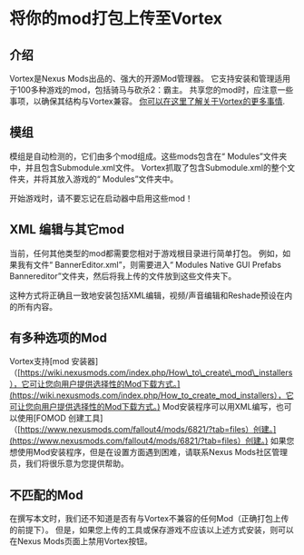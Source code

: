 # 将你的mod打包上传至Vortex

## 介绍

Vortex是Nexus Mods出品的、强大的开源Mod管理器。 它支持安装和管理适用于100多种游戏的mod，包括骑马与砍杀2：霸主。 共享您的mod时，应注意一些事项，以确保其结构与Vortex兼容。 [你可以在这里了解关于Vortex的更多事情](https://nexusmods.com/about/vortex).

## 模组

模组是自动检测的，它们由多个mod组成。这些mods包含在“ Modules”文件夹中，并且包含Submodule.xml文件。 Vortex抓取了包含Submodule.xml的整个文件夹，并将其放入游戏的“ Modules”文件夹中。

开始游戏时，请不要忘记在启动器中启用这些mod！

## XML 编辑与其它mod

当前，任何其他类型的mod都需要您相对于游戏根目录进行简单打包。 例如，如果我有文件“ BannerEditor.xml”，则需要进入“ Modules  Native  GUI  Prefabs  Bannereditor”文件夹，然后将我上传的文件放到这些文件夹下。

这种方式将正确且一致地安装包括XML编辑，视频/声音编辑和Reshade预设在内的所有内容。

## 有多种选项的Mod

Vortex支持\[mod 安装器\]（[https://wiki.nexusmods.com/index.php/How\_to\_create\_mod\_installers），它可让您向用户提供选择性的Mod下载方式。](https://wiki.nexusmods.com/index.php/How_to_create_mod_installers），它可让您向用户提供选择性的Mod下载方式。) Mod安装程序可以用XML编写，也可以使用\[FOMOD 创建工具\]（[https://www.nexusmods.com/fallout4/mods/6821/?tab=files）创建。](https://www.nexusmods.com/fallout4/mods/6821/?tab=files）创建。) 如果您想使用Mod安装程序，但是在设置方面遇到困难，请联系Nexus Mods社区管理员，我们将很乐意为您提供帮助。

## 不匹配的Mod

在撰写本文时，我们还不知道是否有与Vortex不兼容的任何Mod（正确打包上传的前提下）。 但是，如果您上传的工具或保存游戏不应该以上述方式安装，则可以在Nexus Mods页面上禁用Vortex按钮。

